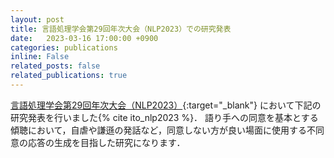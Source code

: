 ```yaml
---
layout: post
title: 言語処理学会第29回年次大会（NLP2023）での研究発表
date:   2023-03-16 17:00:00 +0900
categories: publications
inline: False
related_posts: false
related_publications: true
---
```


[言語処理学会第29回年次大会（NLP2023）](https://www.anlp.jp/nlp2023/ "NLP2023"){:target="_blank"} において下記の研究発表を行いました{% cite ito_nlp2023 %}．
語り手への同意を基本とする傾聴において，自虐や謙遜の発話など，同意しない方が良い場面に使用する不同意の応答の生成を目指した研究になります．
